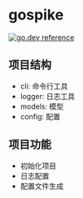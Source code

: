 # gospike

[![go.dev reference](https://img.shields.io/badge/go.dev-reference-007d9c?logo=go&logoColor=white&style=flat-square)](https://pkg.go.dev/github.com/Dankko0w0/gospike)

## 项目结构

- cli: 命令行工具
- logger: 日志工具
- models: 模型
- config: 配置

## 项目功能

- 初始化项目
- 日志配置
- 配置文件生成

